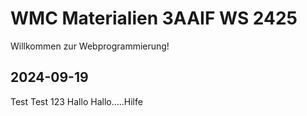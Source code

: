 # WMC Materialien 3AAIF WS 2425

Willkommen zur Webprogrammierung!

## 2024-09-19

Test Test 123 Hallo Hallo.....Hilfe